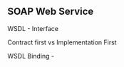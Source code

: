 ## SOAP Web Service
 WSDL - Interface
 
 Contract first vs Implementation First
 
 WSDL Binding -
 
 